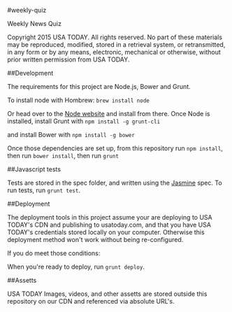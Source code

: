 #weekly-quiz

Weekly News Quiz


Copyright 2015 USA TODAY. All rights reserved. No part of these materials may be reproduced, modified, stored in a retrieval system, or retransmitted, in any form or by any means, electronic, mechanical or otherwise, without prior written permission from USA TODAY.

##Development

The requirements for this project are Node.js, Bower and Grunt. 

To install node with Hombrew:
`brew install node`

Or head over to the [Node website](http://nodejs.org/) and install from there.
Once Node is installed, install Grunt with
`npm install -g grunt-cli`

and install Bower with 
`npm install -g bower`

Once those dependencies are set up, from this repository run `npm install`, then run `bower install`, then run `grunt`

##Javascript tests

Tests are stored in the spec folder, and written using the [Jasmine](http://jasmine.github.io/) spec. To run tests, run `grunt test`. 

##Deployment

The deployment tools in this project assume your are deploying to USA TODAY's CDN and publishing to usatoday.com, and that you have USA TODAY's credentials stored locally on your computer. Otherwise this deployment method won't work without being re-configured.

If you do meet those conditions:

When you're ready to deploy, run `grunt deploy`. 

##Assetts

USA TODAY Images, videos, and other assetts are stored outside this repository on our CDN and referenced via absolute URL's.